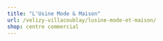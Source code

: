 ```yaml
---
title: "L'Usine Mode & Maison"
url: /velizy-villacoublay/lusine-mode-et-maison/
shop: centre commercial
---
```

